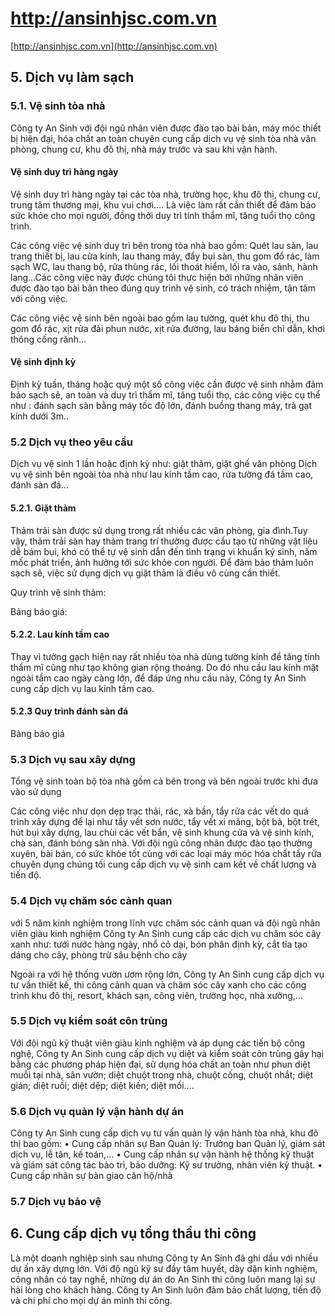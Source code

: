 # http://ansinhjsc.com.vn

[http://ansinhjsc.com.vn](http://ansinhjsc.com.vn)

## 5. Dịch vụ làm sạch

### 5.1. Vệ sinh tòa nhà

Công ty An Sinh với đội ngũ nhân viên được đào tạo bài bản, máy móc thiết bị hiện đại, hóa chất an toàn chuyên cung cấp dịch vụ vệ sinh tòa nhà văn phòng, chung cư, khu đô thị, nhà máy trước và sau khi vận hành.

#### Vệ sinh duy trì hàng ngày
Vệ sinh duy trì hàng ngày tại các tòa nhà, trường học, khu đô thị, chung cư, trung tâm thương mại, khu vui chơi…. Là việc làm rất cần thiết để đảm bảo sức khỏe cho mọi người, đồng thời duy trì tính thẩm mĩ, tăng tuổi thọ công trình.

Các công việc vệ sinh duy trì bên trong tòa nhà bao gồm: Quét lau sàn, lau trang thiết bị, lau cửa kính, lau thang máy, đẩy bụi sàn, thu gom đổ rác, làm sạch WC, lau thang bộ, rửa thùng rác, lối thoát hiểm, lối ra vào, sảnh, hành lang…Các công việc này được chúng tôi thực hiện bởi những nhân viên được đào tạo bài bản theo đúng quy trình vệ sinh, có trách nhiệm, tận tâm với công việc.

Các công việc vệ sinh bên ngoài bao gồm lau tường, quét khu đô thị, thu gom đổ rác, xịt rửa đài phun nước, xịt rửa đường, lau bảng biển chỉ dẫn, khơi thông cống rãnh…

#### Vệ sinh định kỳ
Định kỳ tuần, tháng hoặc quý một số công việc cần được vệ sinh nhằm đảm bảo sạch sẽ, an toàn và duy trì thẩm mĩ, tăng tuổi thọ, các công việc cụ thể như : đánh sạch sàn bằng máy tốc độ lớn,  đánh buồng thang máy, trà gạt kính dưới 3m..


### 5.2 Dịch vụ theo yêu cầu
Dịch vụ vệ sinh 1 lần hoặc định kỳ như: giặt thảm, giặt ghế văn phòng
Dịch vụ vệ sinh bên ngoài tòa nhà như lau kính tầm cao,  rửa tường đá tầm cao, đánh sàn đá…

#### 5.2.1. Giặt thảm

Thảm trải sàn được sử dụng trong rất nhiều các văn phòng, gia đình.Tuy vậy, thảm trải sàn hay thảm trang trí thường được cấu tạo từ những vật liệu dễ bám bụi, khó có thể tự vệ sinh dẫn đến tình trạng vi khuẩn ký sinh, nấm mốc phát triển, ảnh hưởng tới sức khỏe con người. Để đảm bảo thảm luôn sạch sẽ, việc sử dụng dịch vụ giặt thảm là điều vô cùng cần thiết.

Quy trình vệ sinh thảm:

Bảng báo giá:

#### 5.2.2. Lau kính tầm cao
Thay vì tường gạch hiện nay rất nhiều tòa nhà dùng tường kính để tăng tính thẩm mĩ cũng như tạo không gian rộng thoáng. Do đó nhu cầu lau kính mặt ngoài tầm cao ngày càng lớn, để đáp ứng nhu cầu này, Công ty An Sinh cung cấp dịch vụ lau kinh tầm cao.

#### 5.2.3 Quy trình đánh sàn đá

Bảng báo giá


### 5.3 Dịch vụ sau xây dựng

Tổng vệ sinh toàn bộ tòa nhà gồm cả bên trong và bên ngoài trước khi đưa vào sử dụng

Các công việc như dọn dẹp trạc thải, rác, xà bần, tẩy rửa các vết do quá trình xây dựng để lại như tẩy vết sơn nước, tẩy vết xi măng, bột bả, bột trét, hút bụi xây dựng, lau chùi các vết bẩn, vệ sinh khung cửa và vệ sinh kính, chà sàn, đánh bóng sàn nhà. Với đội ngũ công nhân được đào tạo thường xuyên, bài bản, có sức khỏe tốt cùng với các loại máy móc hóa chất tẩy rửa chuyên dụng chúng tối cung cấp dịch vụ vệ sinh cam kết về chất lượng và tiến độ.


### 5.4 Dịch vụ chăm sóc cảnh quan

với 5 năm kinh nghiệm trong lĩnh vực chăm sóc cảnh quan và đội ngũ nhân viên giàu kinh nghiệm Công ty An Sinh cung cấp các dịch vụ chăm sóc cây xanh như: tưới nước hàng ngày, nhổ cỏ dại, bón phân định kỳ, cắt tỉa tạo dáng cho cây, phòng trừ sâu bệnh cho cây

Ngoài ra với hệ thống vườn ươm rộng lớn, Công ty An Sinh cung cấp dịch vụ tư vấn thiết kế, thi công cảnh quan và chăm sóc cây xanh cho các công trình khu đô thị, resort, khách sạn, công viên, trường học, nhà xưởng,...


### 5.5 Dịch vụ kiểm soát côn trùng

Với đội ngũ kỹ thuật viên giàu kinh nghiệm và áp dụng các tiến bộ công nghệ, Công ty An Sinh cung cấp dịch vụ diệt và kiểm soát côn trùng gây hại bằng các phương pháp hiện đại, sử dụng hóa chất an toàn như phun diệt muỗi tại nhà, sân vườn; diệt chuột trong nhà, chuột cống, chuột nhắt; diệt gián; diệt ruồi; diệt dệp; diệt kiến; diệt mối….


### 5.6 Dịch vụ quản lý vận hành dự án

Công ty An Sinh cung cấp dịch vụ tư vấn quản lý vận hành tòa nhà, khu đô thị bao gồm:
• Cung cấp nhân sự Ban Quản lý: Trưởng ban Quản lý, giám sát dịch vụ, lễ tân, kế toán,…
• Cung cấp nhân sự vận hành hệ thống kỹ thuật và giám sát công tác bảo trì, bảo dưỡng: Kỹ sư trưởng, nhân viên kỹ thuật.
• Cung cấp nhân sự bàn giao căn hộ/nhà


### 5.7 Dịch vụ bảo vệ


## 6. Cung cấp dịch vụ tổng thầu thi công

Là một doanh nghiệp sinh sau nhưng Công ty An Sinh đã ghi dầu với nhiều dự ấn xây dựng lớn. Với độ ngũ kỹ sư đầy tâm huyết, dày dặn kinh nghiệm, công nhân có tay nghề, những dự án do An Sinh thi công luôn mang lại sự hài lòng cho khách hàng. Công ty An Sinh luôn đảm bảo chất lượng, tiến độ và chi phí cho mọi dự án mình thi công.